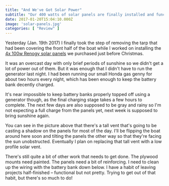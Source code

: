 ```yaml
---
title: "And We've Got Solar Power"
subtitle: "Our 400 watts of solar panels are finally installed and functioning! There's still a lot of work to be done (painting the mounts, adding some more structural support), but it's a start."
date: 2017-01-20T15:04:10.000Z
image: 'solar-panels.jpg'
categories: [ "Review" ]
---
```


Yesterday (Jan. 19th 2017) I finally took the step of removing the tarp that had been covering the front half of the boat
while I worked on installing the 
[4x 100w Renogy solar panels](https://www.amazon.com/Renogy-Monocrystalline-Photovoltaic-Battery-Charging/dp/B00B8DR6KU//ref=as_li_ss_tl?ie=UTF8&linkCode=ll1&tag=thrivingaboard-20&linkId=67af01c13f3988de9e9fb44d2fc1629c) 
we purchased just before Christmas.

It was an overcast day with only brief periods of sunshine so we didn't get a lot of power out of them. But it was enough that 
I didn't have to run the generator last night. I had been running our small Honda gas genny for about two hours every night,
which has been enough to keep the battery bank decently charged.

It's near impossible to keep battery banks properly topped off using a generator though, as the final charging stage takes a 
few hours to complete. The next few days are also supposed to be gray and rainy so I'm not expecting a full charge from the panels yet, 
next week is supposed to bring sunshine again.

You can see in the picture above that there's a tall vent that's going to be casting a shadow on the panels for most of the day. I'll be 
flipping the boat around here soon and tilting the panels the other way so that they're facing the sun unobstructed. Eventually I plan on 
replacing that tall vent with a low profile solar vent. 

There's still quite a bit of other work that needs to get done. The plywood mounts need painted. The panels 
need a bit of reinforcing. I need to clean up the wiring with the battery bank down below. I have a habit 
of leaving projects half-finished – functional but not pretty. Trying to get out of that habit, but 
there's so much to do!